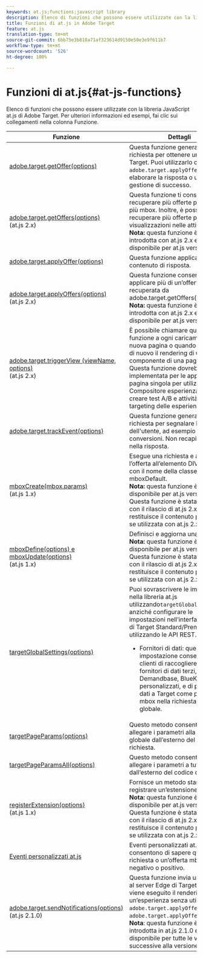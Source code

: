 ```yaml
---
keywords: at.js;functions;javascript library
description: Elenco di funzioni che possono essere utilizzate con la libreria JavaScript di at.js in Adobe Target.
title: Funzioni di at.js in Adobe Target
feature: at.js
translation-type: tm+mt
source-git-commit: 6bb75e3b818a71af323614d9150e50e3e9f611b7
workflow-type: tm+mt
source-wordcount: '526'
ht-degree: 100%

---
```



# Funzioni di at.js{#at-js-functions}

Elenco di funzioni che possono essere utilizzate con la libreria JavaScript at.js di Adobe Target. Per ulteriori informazioni ed esempi, fai clic sui collegamenti nella colonna Funzione.

| Funzione | Dettagli |
| --- | --- | 
| [adobe.target.getOffer(options)](/help/c-implementing-target/c-implementing-target-for-client-side-web/adobe-target-getoffer.md) | Questa funzione genera una richiesta per ottenere un’offerta di Target. Puoi utilizzarlo con `adobe.target.applyOffer()` per elaborare la risposta o usare la tua gestione di successo. |
| [adobe.target.getOffers(options)](/help/c-implementing-target/c-implementing-target-for-client-side-web/adobe-target-getoffers-atjs-2.md)<br>(at.js 2.x) | Questa funzione ti consente di recuperare più offerte passando più mbox. Inoltre, è possibile recuperare più offerte per tutte le visualizzazioni nelle attività attive.<br>**Nota:** questa funzione è stata introdotta con at.js 2.x e non è disponibile per at.js versione 1.*x*. |
| [adobe.target.applyOffer(options)](/help/c-implementing-target/c-implementing-target-for-client-side-web/adobe-target-applyoffer.md) | Questa funzione applica il contenuto di risposta. |
| [adobe.target.applyOffers(options)](/help/c-implementing-target/c-implementing-target-for-client-side-web/adobe-target-applyoffers-atjs-2.md)<br>(at.js 2.x) | Questa funzione consente di applicare più di un’offerta recuperata da adobe.target.getOffers().<br>**Nota:** questa funzione è stata introdotta con at.js 2.x e non è disponibile per at.js versione 1.*x*. |
| [adobe.target.triggerView (viewName, options)](/help/c-implementing-target/c-implementing-target-for-client-side-web/adobe-target-triggerview-atjs-2.md)<br>(at.js 2.x) | È possibile chiamare questa funzione a ogni caricamento di una nuova pagina o quando si esegue di nuovo il rendering di un componente di una pagina.<br> Questa funzione dovrebbe essere implementata per le applicazioni a pagina singola per utilizzare il Compositore esperienza visiva per creare test A/B e attività di targeting delle esperienze (XT). |
| [adobe.target.trackEvent(options)](/help/c-implementing-target/c-implementing-target-for-client-side-web/adobe-target-trackevent.md) | Questa funzione genera una richiesta per segnalare le azioni dell&#39;utente, ad esempio clic e conversioni. Non recapita le attività nella risposta. |
| [mboxCreate(mbox,params)](/help/c-implementing-target/c-implementing-target-for-client-side-web/mboxcreate-atjs.md)<br>(at.js 1.x) | Esegue una richiesta e applica l’offerta all’elemento DIV più vicino con il nome della classe mboxDefault.<br>**Nota:** questa funzione è disponibile per at.js versione 1.*x*. Questa funzione è stata rimossa con il rilascio di at.js 2.x e restituisce il contenuto predefinito se utilizzata con at.js 2.x. |
| [mboxDefine(options) e mboxUpdate(options)](/help/c-implementing-target/c-implementing-target-for-client-side-web/mboxdefine-mboxupdate-atjs-1x.md)<br>(at.js 1.x) | Definisci e aggiorna una mbox.<br>**Nota:** questa funzione è disponibile per at.js versione 1.*x*. Questa funzione è stata rimossa con il rilascio di at.js 2.x e restituisce il contenuto predefinito se utilizzata con at.js 2.x. |
| [targetGlobalSettings(options)](/help/c-implementing-target/c-implementing-target-for-client-side-web/targetgobalsettings.md) | Puoi sovrascrivere le impostazioni nella libreria at.js utilizzando`targetGlobalSettings()`, anziché configurare le impostazioni nell’interfaccia utente di Target Standard/Premium o utilizzando le API REST.<ul><li>Fornitori di dati: questa impostazione consente ai clienti di raccogliere dati da fornitori di dati terzi, come Demandbase, BlueKai e servizi personalizzati, e di passare i dati a Target come parametri mbox nella richiesta mbox globale.</li></ul> |
| [targetPageParams(options)](/help/c-implementing-target/c-implementing-target-for-client-side-web/targetpageparams.md) | Questo metodo consente di allegare i parametri alla mbox globale dall’esterno del codice di richiesta. |
| [targetPageParamsAll(options)](/help/c-implementing-target/c-implementing-target-for-client-side-web/targetpageparamsall.md) | Questo metodo consente di allegare i parametri a tutte le mbox dall’esterno del codice di richiesta. |
| [registerExtension(options)](/help/c-implementing-target/c-implementing-target-for-client-side-web/registerextension-atjs-1x.md)<br>(at.js 1.x) | Fornisce un metodo standard per registrare un’estensione specifica.<br>**Nota:** questa funzione è disponibile per at.js versione 1.*x*. Questa funzione è stata rimossa con il rilascio di at.js 2.x e restituisce il contenuto predefinito se utilizzata con at.js 2.x. |
| [Eventi personalizzati at.js](/help/c-implementing-target/c-implementing-target-for-client-side-web/atjs-custom-events.md) | Eventi personalizzati at.js consentono di sapere quando una richiesta o un’offerta mbox ha esito negativo o positivo. |
| [adobe.target.sendNotifications(options)](/help/c-implementing-target/c-implementing-target-for-client-side-web/adobe.target.sendnotifications-atjs-21.md)<br>(at.js 2.1.0) | Questa funzione invia una notifica al server Edge di Target quando viene eseguito il rendering di un’esperienza senza utilizzare `adobe.target.applyOffer()` o `adobe.target.applyOffers()`.<br>**Nota**: questa funzione è stata introdotta in at.js 2.1.0 e sarà disponibile per tutte le versioni successive alla versione 2.1.0. |

